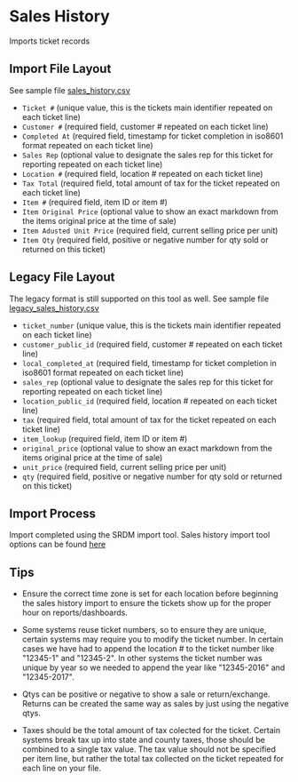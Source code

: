 # Sales History

Imports ticket records

## Import File Layout

See sample file [sales_history.csv](../examples/sales_history.csv)

- `Ticket #` (unique value, this is the tickets main identifier repeated on each ticket line)
- `Customer #` (required field, customer # repeated on each ticket line)
- `Completed At` (required field, timestamp for ticket completion in iso8601 format repeated on each ticket line)
- `Sales Rep` (optional value to designate the sales rep for this ticket for reporting repeated on each ticket line)
- `Location #` (required field, location # repeated on each ticket line)
- `Tax Total` (required field, total amount of tax for the ticket repeated on each ticket line)
- `Item #` (required field, item ID or item #)
- `Item Original Price` (optional value to show an exact markdown from the items original price at the time of sale)
- `Item Adusted Unit Price` (required field, current selling price per unit)
- `Item Qty` (required field, positive or negative number for qty sold or returned on this ticket)

## Legacy File Layout

The legacy format is still supported on this tool as well. See sample file [legacy_sales_history.csv](../examples/legacy_sales_history.csv)

- `ticket_number` (unique value, this is the tickets main identifier repeated on each ticket line)
- `customer_public_id` (required field, customer # repeated on each ticket line)
- `local_completed_at` (required field, timestamp for ticket completion in iso8601 format repeated on each ticket line)
- `sales_rep` (optional value to designate the sales rep for this ticket for reporting repeated on each ticket line)
- `location_public_id` (required field, location # repeated on each ticket line)
- `tax` (required field, total amount of tax for the ticket repeated on each ticket line)
- `item_lookup` (required field, item ID or item #)
- `original_price` (optional value to show an exact markdown from the items original price at the time of sale)
- `unit_price` (required field, current selling price per unit)
- `qty` (required field, positive or negative number for qty sold or returned on this ticket)

## Import Process

Import completed using the SRDM import tool. Sales history import tool options can be found [here](../docs/srdm/imports/sales_history.md)

## Tips

- Ensure the correct time zone is set for each location before beginning the sales history import to ensure the tickets show up for the proper hour on reports/dashboards.

- Some systems reuse ticket numbers, so to ensure they are unique, certain systems may require you to modify the ticket number. In certain cases we have had to append the location # to the ticket number like "12345-1" and "12345-2". In other systems the ticket number was unique by year so we needed to append the year like "12345-2016" and "12345-2017".

- Qtys can be positive or negative to show a sale or return/exchange. Returns can be created the same way as sales by just using the negative qtys.

- Taxes should be the total amount of tax colected for the ticket. Certain systems break tax up into state and county taxes, those should be combined to a single tax value. The tax value should not be specified per item line, but rather the total tax collected on the ticket repeated for each line on your file.
